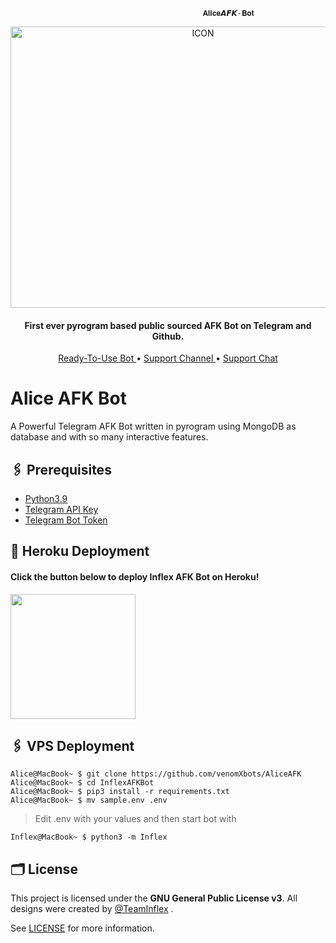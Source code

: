                                                𝐀𝐥𝐢𝐜𝐞𝘼𝙁𝙆-𝐁𝐨𝐭


<p align="center"><img src="https://telegra.ph/file/b528d894684d8583b00aa.jpg" alt="ICON" width="600" height="450"/></p>

<h4 align="center">
    First ever pyrogram based public sourced AFK Bot on Telegram and Github.
</h4>
<p align="center">
    <a href="https://t.me/AliceAFK_Bot"> Ready-To-Use Bot </a> •
    <a href="https://t.me/Lily_support_chat"> Support Channel </a> •
    <a href="https://t.me/Lily_support_chat"> Support Chat </a> 
</p>
    

# Alice AFK Bot
A Powerful Telegram AFK Bot written in pyrogram using MongoDB as database and with so many interactive features.

## 🖇 Prerequisites

- [Python3.9](https://www.python.org/downloads/release/python-390/)
- [Telegram API Key](https://docs.pyrogram.org/intro/setup#api-keys)
- [Telegram Bot Token](https://t.me/botfather)



## 🚀 Heroku Deployment

<h4>Click the button below to deploy Inflex AFK Bot on Heroku!</h4>    
<a href="https://dashboard.heroku.com/new?template=https://github.com/venomXbots/AliceAFK"><img src="https://img.shields.io/badge/Deploy%20To%20Heroku-blueviolet?style=for-the-badge&logo=heroku" width="200""/></a>

## 🖇 VPS Deployment

```console
Alice@MacBook~ $ git clone https://github.com/venomXbots/AliceAFK
Alice@MacBook~ $ cd InflexAFKBot
Alice@MacBook~ $ pip3 install -r requirements.txt
Alice@MacBook~ $ mv sample.env .env
```
> Edit .env with your values and then start bot with

```console
Inflex@MacBook~ $ python3 -m Inflex
```

## 🗂 License

This project is licensed under the **GNU General Public License v3**. All designs were created by [@TeamInflex](https://github.com/venomXbots) .

See [LICENSE](LICENSE) for more information.
